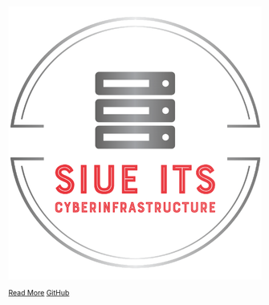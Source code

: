 ![logo](_media/logo.png)

[Read More](README.md)
[GitHub](https://github.com/SIUE-ITS/cluster-docs/)
